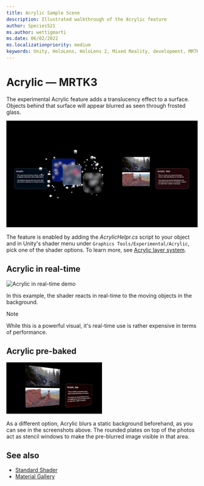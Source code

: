 ```yaml
---
title: Acrylic Sample Scene
description: Illustrated walkthrough of the Acrylic feature
author: Species521
ms.author: wettigmarti
ms.date: 06/02/2022
ms.localizationpriority: medium
keywords: Unity, HoloLens, HoloLens 2, Mixed Reality, development, MRTK, Graphics Tools, MRGT, MR Graphics Tools, Standard Shader, Animation
---
```


# Acrylic &#8212; MRTK3

The experimental Acrylic feature adds a translucency effect to a surface.
Objects behind that surface will appear blurred as seen through frosted glass.


![Acrylic Sample scene](images/SampleScenes/Acrylic_01.jpg)


The feature is enabled by adding the _AcrylicHelpr.cs_ script to your object and in Unity's shader menu under `Graphics Tools/Experimental/Acrylic`, pick one of the shader options.
To learn more, see [Acrylic layer system](acrylic.md).

## Acrylic in real-time

<img src="images/SampleScenes/Acrylic_sample_01.gif" width="50%" height="50%" alt="Acrylic in real-time demo">

In this example, the shader reacts in real-time to the moving objects in the background.
> [!NOTE]
> While this is a powerful visual, it's real-time use is rather expensive in terms of performance.

## Acrylic pre-baked

<img src="images/SampleScenes/acrylic_sample_02.jpg" width="50%" height="50%" alt="Acrylic Pre-baked demo">


As a different option, Acrylic blurs a static background beforehand, as you can see in the screenshots above.
The rounded plates on top of the photos act as stencil windows to make the pre-blurred image visible in that area.


## See also

* [Standard Shader](https://github.com/MicrosoftDocs/mixed-reality-pr/blob/main/mrtk-unity/mrtk3-graphicstools/features/standard-shader.md)
* [Material Gallery](https://github.com/MicrosoftDocs/mixed-reality-pr/blob/main/mrtk-unity/mrtk3-graphicstools/features/samples/material-gallery.md)

